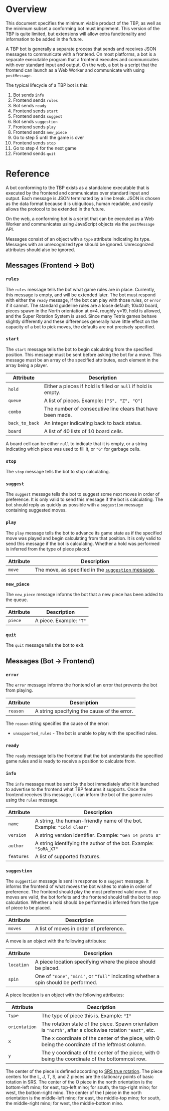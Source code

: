 # Overview

This document specifies the minimum viable product of the TBP, as well as the
minimum subset a conforming bot must implement. This version of the TBP is quite
limited, but extensions will allow extra functionality and information to be
added in the future.

A TBP bot is generally a separate process that sends and receives JSON messages
to communicate with a frontend. On most platforms, a bot is a separate
executable program that a frontend executes and communicates with over standard
input and output. On the web, a bot is a script that the frontend can launch as
a Web Worker and communicate with using `postMessage`.

The typical lifecycle of a TBP bot is this:

1.  Bot sends `info`
2.  Frontend sends `rules`
3.  Bot sends `ready`
4.  Frontend sends `start`
5.  Frontend sends `suggest`
6.  Bot sends `suggestion`
7.  Frontend sends `play`
8.  Frontend sends `new_piece`
9.  Go to step 5 until the game is over
10. Frontend sends `stop`
11. Go to step 4 for the next game
12. Frontend sends `quit`

# Reference

A bot conforming to the TBP exists as a standalone executable that is executed
by the frontend and communicates over standard input and output. Each message is
JSON terminated by a line break. JSON is chosen as the data format because it is
ubiquitous, human readable, and easily allows the protocol to be extended in the
future.

On the web, a conforming bot is a script that can be executed as a Web Worker
and communicates using JavaScript objects via the `postMessage` API.

Messages consist of an object with a `type` attribute indicating its type.
Messages with an unrecognized type should be ignored. Unrecognized attributes
should also be ignored.

## Messages (Frontend -> Bot)

### `rules`

The `rules` message tells the bot what game rules are in place. Currently, this
message is empty, and will be extended later. The bot must respond with either
the `ready` message, if the bot can play with those rules, or `error` if it
cannot. The standard guideline rules are a loose default; 10x40 board, pieces
spawn in the North orientation at x=4, roughly y=19, hold is allowed, and the
Super Rotation System is used. Since many Tetris games behave slightly
differently and these differences generally have little effect on the capacity
of a bot to pick moves, the defaults are not precisely specified.

### `start`

The `start` message tells the bot to begin calculating from the specified
position. This message must be sent before asking the bot for a move. This 
message must be an array of the specified attributes, each element in the 
array being a player.

Attribute       | Description
---------       | -----------
`hold`          | Either a pieces if hold is filled or `null` if hold is empty.
`queue`         | A list of pieces. Example: `["S", "Z", "O"]`
`combo`         | The number of consecutive line clears that have been made.
`back_to_back`  | An integer indicating back to back status.
`board`         | A list of 40 lists of 10 board cells.

A board cell can be either `null` to indicate that it is empty, or a string
indicating which piece was used to fill it, or `"G"` for garbage cells.

### `stop`

The `stop` message tells the bot to stop calculating.

### `suggest`

The `suggest` message tells the bot to suggest some next moves in order of
preference. It is only valid to send this message if the bot is calculating. The
bot should reply as quickly as possible with a `suggestion` message containing
suggested moves.

### `play`

The `play` message tells the bot to advance its game state as if the specified
move was played and begin calculating from that position. It is only valid to
send this message if the bot is calculating. Whether a hold was performed is
inferred from the type of piece placed.

Attribute | Description
--------- | -----------
`move`    | The move, as specified in the [`suggestion` message](#suggestion).

### `new_piece`

The `new_piece` message informs the bot that a new piece has been added to the
queue.

Attribute | Description
--------- | -----------
`piece`   | A piece. Example: `"T"`

### `quit`

The `quit` message tells the bot to exit.

## Messages (Bot -> Frontend)

### `error`

The `error` message informs the frontend of an error that prevents the bot from
playing.

Attribute | Description
--------- | -----------
`reason`  | A string specifying the cause of the error.

The `reason` string specifies the cause of the error:
* `unsupported_rules` - The bot is unable to play with the specified rules.

### `ready`

The `ready` message tells the frontend that the bot understands the specified
game rules and is ready to receive a position to calculate from.

### `info`

The `info` message must be sent by the bot immediately after it it launched to
advertise to the frontend what TBP features it supports. Once the frontend
receives this message, it can inform the bot of the game rules using the `rules`
message.

Attribute  | Description
---------  | -----------
`name`     | A string, the human-friendly name of the bot. Example: `"Cold Clear"`
`version`  | A string version identifier. Example: `"Gen 14 proto 8"`
`author`   | A string identifying the author of the bot. Example: `"SoRA_X7"`
`features` | A list of supported features.

### `suggestion`

The `suggestion` message is sent in response to a `suggest` message. It informs
the frontend of what moves the bot wishes to make in order of preference. The
frontend should play the most preferred valid move. If no moves are valid, the
bot forfeits and the frontend should tell the bot to stop calculation. Whether
a hold should be performed is inferred from the type of piece to be placed.

Attribute | Description
--------- | -----------
`moves`   | A list of moves in order of preference.

A move is an object with the following attributes:

Attribute  | Description
---------  | -----------
`location` | A piece location specifying where the piece should be placed.
`spin`     | One of `"none"`, `"mini"`, or `"full"` indicating whether a spin should be performed.

A piece location is an object with the following attributes:

Attribute     | Description
---------     | -----------
`type`        | The type of piece this is. Example: `"I"`
`orientation` | The rotation state of the piece. Spawn orientation is `"north"`, after a clockwise rotation `"east"`, etc.
`x`           | The x coordinate of the center of the piece, with 0 being the coordinate of the leftmost column.
`y`           | The y coordinate of the center of the piece, with 0 being the coordinate of the bottommost row.

The center of the piece is defined according to
[SRS true rotation](https://harddrop.com/wiki/File:SRS-true-rotations.png).
The piece centers for the L, J, T, S, and Z pieces are the stationary points
of basic rotation in SRS. The center of the O piece in the north orientation is
the bottom-left mino; for east, top-left mino; for south, the top-right mino;
for west, the bottom-right mino. The center of the I piece in the north
orientation is the middle-left mino; for east, the middle-top mino; for south,
the middle-right mino; for west, the middle-bottom mino.
